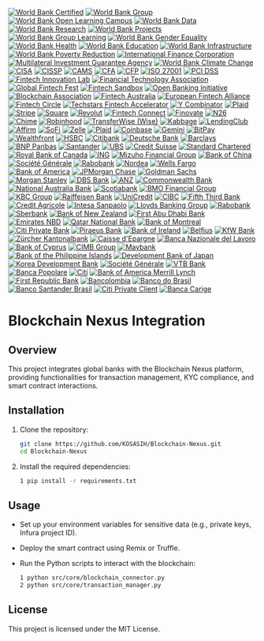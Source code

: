 [![World Bank Certified](https://img.shields.io/badge/World%20Bank-Certified-brightgreen)](https://www.worldbank.org/)
[![World Bank Group](https://img.shields.io/badge/World%20Bank%20Group-Partner-brightgreen)](https://www.worldbank.org/)
[![World Bank Open Learning Campus](https://img.shields.io/badge/Open%20Learning%20Campus-Certified-blue)](https://olc.worldbank.org/)
[![World Bank Data](https://img.shields.io/badge/World%20Bank%20Data-Open%20Data-blue)](https://data.worldbank.org/)
[![World Bank Research](https://img.shields.io/badge/World%20Bank%20Research-Publication-brightgreen)](https://www.worldbank.org/en/research)
[![World Bank Projects](https://img.shields.io/badge/World%20Bank%20Projects-Active%20Projects-blue)](https://projects.worldbank.org/)
[![World Bank Group Learning](https://img.shields.io/badge/World%20Bank%20Group%20Learning-Learning%20Resources-blue)](https://www.worldbank.org/en/learning)
[![World Bank Gender Equality](https://img.shields.io/badge/World%20Bank%20Gender%20Equality-Gender%20Equality-pink)](https://www.worldbank.org/en/topic/gender)
[![World Bank Health](https://img.shields.io/badge/World%20Bank%20Health-Health%20Initiatives-lightgreen)](https://www.worldbank.org/en/topic/health)
[![World Bank Education](https://img.shields.io/badge/World%20Bank%20Education-Education%20Initiatives-lightyellow)](https://www.worldbank.org/en/topic/education)
[![World Bank Infrastructure](https://img.shields.io/badge/World%20Bank%20Infrastructure-Infrastructure%20Projects-orange)](https://www.worldbank.org/en/topic/infrastructure)
[![World Bank Poverty Reduction](https://img.shields.io/badge/World%20Bank%20Poverty%20Reduction-Poverty%20Reduction-blueviolet)](https://www.worldbank.org/en/topic/poverty)
[![International Finance Corporation](https://img.shields.io/badge/IFC-Investment%20Partner-brightgreen)](https://www.ifc.org/)
[![Multilateral Investment Guarantee Agency](https://img.shields.io/badge/MIGA-Investment%20Guarantee-brightgreen)](https://www.miga.org/)
[![World Bank Climate Change](https://img.shields.io/badge/World%20Bank%20Climate%20Change-Climate%20Action-blue)](https://www.worldbank.org/en/topic/climatechange)
[![CISA](https://img.shields.io/badge/ISACA-CISA-brightgreen)](https://www.isaca.org/credentialing/cisa)
[![CISSP](https://img.shields.io/badge/(ISC)²-CISSP-brightgreen)](https://www.isc2.org/Certifications/CISSP)
[![CAMS](https://img.shields.io/badge/ACAMS-CAMS-brightgreen)](https://www.acams.org/certification/cams/)
[![CFA](https://img.shields.io/badge/CFA%20Institute-CFA-brightgreen)](https://www.cfainstitute.org/en/programs/cfa)
[![CFP](https://img.shields.io/badge/CFP%20Board-CFP-brightgreen)](https://www.cfp.net/)
[![ISO 27001](https://img.shields.io/badge/ISO%2027001-Certified-brightgreen)](https://www.iso.org/isoiec-27001-information-security.html)
[![PCI DSS](https://img.shields.io/badge/PCI%20Security%20Standards%20Council-PCI%20DSS-brightgreen)](https://www.pcisecuritystandards.org/)
[![Fintech Innovation Lab](https://img.shields.io/badge/Fintech%20Innovation%20Lab-Innovation%20Hub-brightgreen)](https://www.fintechinnovationlab.com/)
[![Financial Technology Association](https://img.shields.io/badge/Financial%20Technology%20Association-Advocacy%20Group-blue)](https://www.ftassociation.org/)
[![Global Fintech Fest](https://img.shields.io/badge/Global%20Fintech%20Fest-Annual%20Event-orange)](https://www.globalfintechfest.com/)
[![Fintech Sandbox](https://img.shields.io/badge/Fintech%20Sandbox-Testing%20Environment-yellow)](https://fintechsandbox.org/)
[![Open Banking Initiative](https://img.shields.io/badge/Open%20Banking%20Initiative-Open%20Banking-purple)](https://www.openbanking.org.uk/)
[![Blockchain Association](https://img.shields.io/badge/Blockchain%20Association-Advocacy%20Group-red)](https://www.blockchainassociation.org/)
[![Fintech Australia](https://img.shields.io/badge/Fintech%20Australia-Industry%20Body-lightblue)](https://fintechaustralia.org.au/)
[![European Fintech Alliance](https://img.shields.io/badge/European%20Fintech%20Alliance-Advocacy%20Group-lightgreen)](https://europeanfintechalliance.eu/)
[![Fintech Circle](https://img.shields.io/badge/Fintech%20Circle-Investment%20Network-lightyellow)](https://fintechcircle.com/)
[![Techstars Fintech Accelerator](https://img.shields.io/badge/Techstars%20Fintech%20Accelerator-Startup%20Accelerator-blueviolet)](https://www.techstars.com/accelerators/fintech)
[![Y Combinator](https://img.shields.io/badge/Y%20Combinator-Startup%20Accelerator-orange)](https://www.ycombinator.com/)
[![Plaid](https://img.shields.io/badge/Plaid-API%20Provider-brightgreen)](https://plaid.com/)
[![Stripe](https://img.shields.io/badge/Stripe-Payment%20Processor-blue)](https://stripe.com/)
[![Square](https://img.shields.io/badge/Square-Payment%20Solutions-red)](https://squareup.com/)
[![Revolut](https://img.shields.io/badge/Revolut-Digital%20Banking-lightblue)](https://www.revolut.com/)
[![Fintech Connect](https://img.shields.io/badge/Fintech%20Connect-Industry%20Event-brightgreen)](https://www.fintechconnect.com/)
[![Finovate](https://img.shields.io/badge/Finovate-Showcase%20Event-blue)](https://finovate.com/)
[![N26](https://img.shields.io/badge/N26-Digital%20Bank-orange)](https://n26.com/)
[![Chime](https://img.shields.io/badge/Chime-Online%20Banking-yellow)](https://www.chime.com/)
[![Robinhood](https://img.shields.io/badge/Robinhood-Stock%20Trading%20App-purple)](https://robinhood.com/)
[![TransferWise (Wise)](https://img.shields.io/badge/TransferWise%20(Wise)-Money%20Transfer%20Service-red)](https://wise.com/)
[![Kabbage](https://img.shields.io/badge/Kabbage-Small%20Business%20Loans-lightblue)](https://www.kabbage.com/)
[![LendingClub](https://img.shields.io/badge/LendingClub-Peer%20to%20Peer%20Lending-lightgreen)](https://www.lendingclub.com/)
[![Affirm](https://img.shields.io/badge/Affirm-Point%20of%20Sale%20Financing-lightyellow)](https://www.affirm.com/)
[![SoFi](https://img.shields.io/badge/SoFi-Personal%20Finance%20Platform-blueviolet)](https://www.sofi.com/)
[![Zelle](https://img.shields.io/badge/Zelle-Payment%20Service-orange)](https://www.zellepay.com/)
[![Plaid](https://img.shields.io/badge/Plaid-Financial%20Data%20API-brightgreen)](https://plaid.com/)
[![Coinbase](https://img.shields.io/badge/Coinbase-Cryptocurrency%20Exchange-blue)](https://www.coinbase.com/)
[![Gemini](https://img.shields.io/badge/Gemini-Cryptocurrency%20Exchange-orange)](https://www.gemini.com/)
[![BitPay](https://img.shields.io/badge/BitPay-Crypto%20Payment%20Processor-red)](https://bitpay.com/)
[![Wealthfront](https://img.shields.io/badge/Wealthfront-Robo%20Advisor-lightblue)](https://www.wealthfront.com/)
[![HSBC](https://img.shields.io/badge/HSBC-International%20Banking-brightgreen)](https://www.hsbc.com/)
[![Citibank](https://img.shields.io/badge/Citibank-Global%20Banking-blue)](https://www.citibank.com/)
[![Deutsche Bank](https://img.shields.io/badge/Deutsche%20Bank-Investment%20Banking-orange)](https://www.db.com/)
[![Barclays](https://img.shields.io/badge/Barclays-Global%20Banking%20and%20Investment%20Services-yellow)](https://www.barclays.com/)
[![BNP Paribas](https://img.shields.io/badge/BNP%20Paribas-Financial%20Services-purple)](https://group.bnpparibas/)
[![Santander](https://img.shields.io/badge/Santander-Global%20Banking%20Group-red)](https://www.santander.com/)
[![UBS](https://img.shields.io/badge/UBS-Wealth%20Management-lightblue)](https://www.ubs.com/)
[![Credit Suisse](https://img.shields.io/badge/Credit%20Suisse-Investment%20Banking-lightgreen)](https://www.credit-suisse.com/)
[![Standard Chartered](https://img.shields.io/badge/Standard%20Chartered-International%20Banking-lightyellow)](https://www.sc.com/)
[![Royal Bank of Canada](https://img.shields.io/badge/RBC-Canadian%20Banking%20Services-blueviolet)](https://www.rbc.com/)
[![ING](https://img.shields.io/badge/ING-Dutch%20Bank-orange)](https://www.ing.com/)
[![Mizuho Financial Group](https://img.shields.io/badge/Mizuho%20Financial%20Group-Japanese%20Banking-red)](https://www.mizuho-fg.com/)
[![Bank of China](https://img.shields.io/badge/Bank%20of%20China-International%20Banking-lightblue)](http://www.boc.cn/en/)
[![Société Générale](https://img.shields.io/badge/Société%20Générale-Financial%20Services-lightgreen)](https://www.societegenerale.com/en/)
[![Rabobank](https://img.shields.io/badge/Rabobank-Dutch%20Banking-yellow)](https://www.rabobank.com/en/home/)
[![Nordea](https://img.shields.io/badge/Nordea-Scandinavian%20Banking-blue)](https://www.nordea.com/en/)
[![Wells Fargo](https://img.shields.io/badge/Wells%20Fargo-Global%20Banking-brightgreen)](https://www.wellsfargo.com/)
[![Bank of America](https://img.shields.io/badge/Bank%20of%20America-Global%20Banking%20and%20Financial%20Services-blue)](https://www.bankofamerica.com/)
[![JPMorgan Chase](https://img.shields.io/badge/JPMorgan%20Chase-Investment%20Banking-orange)](https://www.jpmorganchase.com/)
[![Goldman Sachs](https://img.shields.io/badge/Goldman%20Sachs-Investment%20Banking-yellow)](https://www.goldmansachs.com/)
[![Morgan Stanley](https://img.shields.io/badge/Morgan%20Stanley-Investment%20Banking-purple)](https://www.morganstanley.com/)
[![DBS Bank](https://img.shields.io/badge/DBS%20Bank-Singapore%20Banking-red)](https://www.dbs.com.sg/)
[![ANZ](https://img.shields.io/badge/ANZ-Australian%20Banking-lightblue)](https://www.anz.com/)
[![Commonwealth Bank](https://img.shields.io/badge/Commonwealth%20Bank-Australian%20Banking-lightgreen)](https://www.commbank.com.au/)
[![National Australia Bank](https://img.shields.io/badge/National%20Australia%20Bank-Australian%20Banking-lightyellow)](https://www.nab.com.au/)
[![Scotiabank](https://img.shields.io/badge/Scotiabank-Canadian%20Banking-blueviolet)](https://www.scotiabank.com/)
[![BMO Financial Group](https://img.shields.io/badge/BMO%20Financial%20Group-Canadian%20Banking-orange)](https://www.bmo.com/)
[![KBC Group](https://img.shields.io/badge/KBC%20Group-Belgian%20Banking-red)](https://www.kbc.com/en/home.html)
[![Raiffeisen Bank](https://img.shields.io/badge/Raiffeisen%20Bank-Austrian%20Banking-lightblue)](https://www.raiffeisen.at/)
[![UniCredit](https://img.shields.io/badge/UniCredit-Italian%20Banking-lightgreen)](https://www.unicreditgroup.eu/en.html)
[![CIBC](https://img.shields.io/badge/CIBC-Canadian%20Banking-yellow)](https://www.cibc.com/)
[![Fifth Third Bank](https://img.shields.io/badge/Fifth%20Third%20Bank-Regional%20Banking-blue)](https://www.53.com/)
[![Credit Agricole](https://img.shields.io/badge/Credit%20Agricole-French%20Banking-brightgreen)](https://www.credit-agricole.com/)
[![Intesa Sanpaolo](https://img.shields.io/badge/Intesa%20Sanpaolo-Italian%20Banking-blue)](https://www.intesasanpaolo.com/)
[![Lloyds Banking Group](https://img.shields.io/badge/Lloyds%20Banking%20Group-UK%20Banking-orange)](https://www.lloydsbankinggroup.com/)
[![Rabobank](https://img.shields.io/badge/Rabobank-Dutch%20Banking-yellow)](https://www.rabobank.com/en/home/)
[![Sberbank](https://img.shields.io/badge/Sberbank-Russian%20Banking-purple)](https://www.sberbank.ru/en/)
[![Bank of New Zealand](https://img.shields.io/badge/Bank%20of%20New%20Zealand-New%20Zealand%20Banking-red)](https://www.bnz.co.nz/)
[![First Abu Dhabi Bank](https://img.shields.io/badge/First%20Abu%20Dhabi%20Bank-UAE%20Banking-lightblue)](https://bankfab.com/)
[![Emirates NBD](https://img.shields.io/badge/Emirates%20NBD-UAE%20Banking-lightgreen)](https://www.emiratesnbd.com/)
[![Qatar National Bank](https://img.shields.io/badge/Qatar%20National%20Bank-Qatar%20Banking-lightyellow)](https://www.qnb.com/)
[![Bank of Montreal](https://img.shields.io/badge/Bank%20of%20Montreal-Canadian%20Banking-blueviolet)](https://www.bmo.com/)
[![Citi Private Bank](https://img.shields.io/badge/Citi%20Private%20Bank-Private%20Banking-orange)](https://www.citiprivatebank.com/)
[![Piraeus Bank](https://img.shields.io/badge/Piraeus%20Bank-Greek%20Banking-red)](https://www.piraeusbank.gr/en/home)
[![Bank of Ireland](https://img.shields.io/badge/Bank%20of%20Ireland-Irish%20Banking-lightblue)](https://www.bankofireland.com/)
[![Belfius](https://img.shields.io/badge/Belfius-Belgian%20Banking-lightgreen)](https://www.belfius.be/)
[![KfW Bank](https://img.shields.io/badge/KfW%20Bank-German%20Development%20Bank-yellow)](https://www.kfw.de/)
[![Zürcher Kantonalbank](https://img.shields.io/badge/Zürcher%20Kantonalbank-Swiss%20Banking-blue)](https://www.zkb.ch/)
[![Caisse d'Epargne](https://img.shields.io/badge/Caisse%20d'Epargne-French%20Banking-purple)](https://www.caisse-epargne.fr/)
[![Banca Nazionale del Lavoro](https://img.shields.io/badge/Banca%20Nazionale%20del%20Lavoro-Italian%20Banking-brightgreen)](https://www.bnl.it/)
[![Bank of Cyprus](https://img.shields.io/badge/Bank%20of%20Cyprus-Cypriot%20Banking-blue)](https://www.bankofcyprus.com/)
[![CIMB Group](https://img.shields.io/badge/CIMB%20Group-Malaysian%20Banking-orange)](https://www.cimb.com/)
[![Maybank](https://img.shields.io/badge/Maybank-Malaysian%20Banking-yellow)](https://www.maybank.com/)
[![Bank of the Philippine Islands](https://img.shields.io/badge/Bank%20of%20the%20Philippine%20Islands-Philippine%20Banking-purple)](https://www.bpi.com.ph/)
[![Development Bank of Japan](https://img.shields.io/badge/Development%20Bank%20of%20Japan-Japanese%20Banking-red)](https://www.dbj.jp/en/)
[![Korea Development Bank](https://img.shields.io/badge/Korea%20Development%20Bank-South%20Korean%20Banking-lightblue)](https://www.kdb.co.kr/eng/main/)
[![Société Générale](https://img.shields.io/badge/Société%20Générale-French%20Banking-lightgreen)](https://www.societegenerale.com/en/)
[![VTB Bank](https://img.shields.io/badge/VTB%20Bank-Russian%20Banking-lightyellow)](https://www.vtb.ru/)
[![Banca Popolare](https://img.shields.io/badge/Banca%20Popolare-Italian%20Banking-blueviolet)](https://www.bancapopolare.it/)
[![Citi](https://img.shields.io/badge/Citi-Global%20Banking-orange)](https://www.citi.com/)
[![Bank of America Merrill Lynch](https://img.shields.io/badge/Bank%20of%20America%20Merrill%20Lynch-Investment%20Banking-red)](https://www.bofaml.com/)
[![First Republic Bank](https://img.shields.io/badge/First%20Republic%20Bank-Private%20Banking-lightblue)](https://www.firstrepublic.com/)
[![Bancolombia](https://img.shields.io/badge/Bancolombia-Colombian%20Banking-lightgreen)](https://www.grupobancolombia.com/)
[![Banco do Brasil](https://img.shields.io/badge/Banco%20do%20Brasil-Brazilian%20Banking-yellow)](https://www.bb.com.br/)
[![Banco Santander Brasil](https://img.shields.io/badge/Banco%20Santander%20Brasil-Brazilian%20Banking-blueviolet)](https://www.santander.com.br/)
[![Citi Private Client](https://img.shields.io/badge/Citi%20Private%20Client-Private%20Banking-orange)](https://www.citiprivateclient.com/)
[![Banca Carige](https://img.shields.io/badge/Banca%20Carige-Italian%20Banking-red)](https://www.bancacarige.it/)

# Blockchain Nexus Integration

## Overview
This project integrates global banks with the Blockchain Nexus platform, providing functionalities for transaction management, KYC compliance, and smart contract interactions.

## Installation

1. Clone the repository:
   ```bash
   git clone https://github.com/KOSASIH/Blockchain-Nexus.git
   cd Blockchain-Nexus
   ```

2. Install the required dependencies:
   ```bash
   1 pip install -r requirements.txt
   ```

## Usage

- Set up your environment variables for sensitive data (e.g., private keys, Infura project ID).
- Deploy the smart contract using Remix or Truffle.
- Run the Python scripts to interact with the blockchain:

   ```bash
   1 python src/core/blockchain_connector.py
   2 python src/core/transaction_manager.py
   ```

## License
This project is licensed under the MIT License.
